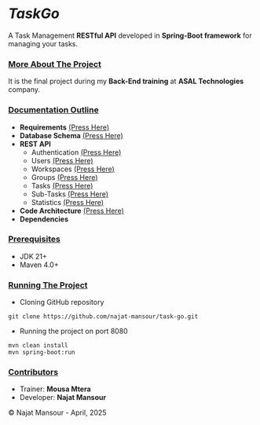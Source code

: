 # *TaskGo* 
A Task Management **RESTful API** developed in **Spring-Boot framework** for managing your tasks.

### <u>More About The Project</u>
It is the final project during my **Back-End training** at **ASAL Technologies** company. 

### <u>Documentation Outline</u>
* **Requirements** [(Press Here)](https://github.com/najat-mansour/task-go/wiki/Requirements)
* **Database Schema** [(Press Here)](https://github.com/najat-mansour/task-go/wiki/Database-Schema)
* **REST API** 
    * Authentication [(Press Here)](https://github.com/najat-mansour/task-go/wiki/REST-API-%E2%80%90-Authentication)
    * Users [(Press Here)](https://github.com/najat-mansour/task-go/wiki/REST-API-%E2%80%90-Users)
    * Workspaces [(Press Here)](https://github.com/najat-mansour/task-go/wiki/REST-API-%E2%80%90-Workspaces)
    * Groups [(Press Here)](https://github.com/najat-mansour/task-go/wiki/REST-API-%E2%80%90-Groups)
    * Tasks [(Press Here)](https://github.com/najat-mansour/task-go/wiki/REST-API-%E2%80%90-Sub%E2%80%90Tasks)
    * Sub-Tasks [(Press Here)](https://github.com/najat-mansour/task-go/wiki/REST-API-%E2%80%90-Sub%E2%80%90Tasks)
    * Statistics [(Press Here)](https://github.com/najat-mansour/task-go/wiki/REST-API-%E2%80%90-Statistics)
* **Code Architecture** [(Press Here)](https://github.com/najat-mansour/task-go/wiki/Code-Architecture)
* **Dependencies**

### <u>Prerequisites</u>
* JDK 21+
* Maven 4.0+

### <u>Running The Project</u>
* Cloning GitHub repository
```shell
git clone https://github.com/najat-mansour/task-go.git
```
* Running the project on port 8080
```shell
mvn clean install
mvn spring-boot:run
```

### <u>Contributors</u>
* Trainer: **Mousa Mtera**
* Developer: **Najat Mansour** 

&copy; Najat Mansour - April, 2025

